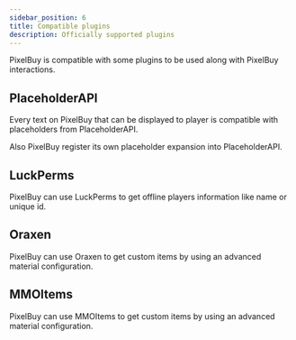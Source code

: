 ```yaml
---
sidebar_position: 6
title: Compatible plugins
description: Officially supported plugins
---
```


PixelBuy is compatible with some plugins to be used along with PixelBuy interactions.

## PlaceholderAPI

Every text on PixelBuy that can be displayed to player is compatible with placeholders from PlaceholderAPI.

Also PixelBuy register its own placeholder expansion into PlaceholderAPI.

## LuckPerms

PixelBuy can use LuckPerms to get offline players information like name or unique id.

## Oraxen

PixelBuy can use Oraxen to get custom items by using an advanced material configuration.

## MMOItems

PixelBuy can use MMOItems to get custom items by using an advanced material configuration.